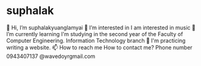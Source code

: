 # suphalak
 👋 Hi, I’m suphalakyuanglamyai
👀 I’m interested in I am interested in music
🌱 I’m currently learning I'm studying in the second year of the Faculty of Computer Engineering. Information Technology branch
💞️ I'm practicing writing a website.
📫 How to reach me How to contact me? Phone number 0943407137 @wavedoyrgmail.com
